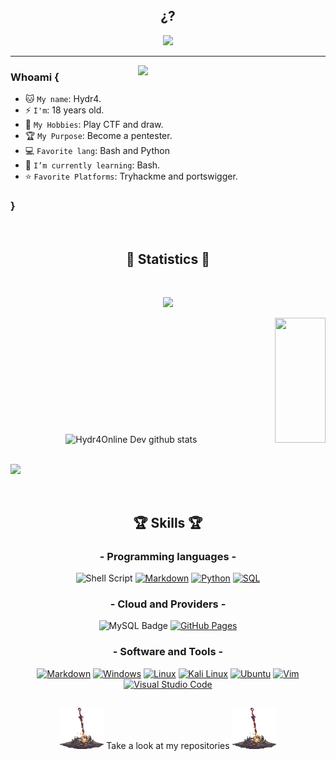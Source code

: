 

<h2 align="center"> ¿? </h2>

<p align="center"> <picture> <img src="https://github.com/7oSkaaa/7oSkaaa/blob/main/Images/about_me.gif?raw=true" width = 70px></picture> </p>

------

<picture> <img align="right" src="https://github.com/7oSkaaa/7oSkaaa/blob/main/Images/Right_Side.gif?raw=true" width = 300px></picture>

<h3 align="left"> Whoami { </h3>

- 🐱 `My name`: Hydr4.
- ⚡ `I'm`: 18 years old.
- 👾 `My Hobbies`: Play CTF and draw.
- 🏆 `My Purpose`: Become a pentester.
- 💻 `Favorite lang`: Bash and Python
- 🔱 `I’m currently learning`: Bash.
- ⭐ `Favorite Platforms`: Tryhackme and portswigger.

<h3 align="left"> } </h3>

<br>

<h2 align="center"> 🔱 Statistics 🔱 </h2>

<br>

<p align="center">
 <img  height="200px" src="https://github-readme-streak-stats.herokuapp.com?user=Hydr4Online&theme=tokyonight_duo&hide_border=true"
</p>


<div align="right">  
  <img width="49%" height="200px" src="https://github-readme-stats.vercel.app/api?username=Hydr4Online&show_icons=true&count_private=true&hide_border=true&title_color=02D9F7FF&icon_color=02D9F7FF&text_color=c9d1d9&bg_color=0d1117" alt="Hydr4Online Dev github stats" /> 
  
  <img width="40%" height="200px" src="https://github-readme-stats.vercel.app/api/top-langs/?username=Hydr4Online&layout=compact&hide_border=true&title_color=02D9F7FF&text_color=02D9F7FF&bg_color=0d1117" />
</div> 

<br>

<p align="center"> 

![](https://github-profile-trophy.vercel.app/?username=nneji123&theme=tokyonight&column=9&no-frame=false&no-bg=false&margin-w=4)

</p> 

<br>

<h2 align="center"> 🏆 Skills 🏆 </h2>

<div align="center">
<h3><b> - Programming languages - </b></h3>
  
![Shell Script](https://img.shields.io/badge/Bash-121011?style=flat-square&logo=gnu-bash&logoColor=white)
<a href="#"><img alt="Markdown" src="https://img.shields.io/badge/Markdown-%23000000.svg?logo=markdown&logoColor=white"></a>
<a href="https://github.com/search?q=user%3ADenverCoder1+is%3Arepo+language%3Apython"><img alt="Python" src="https://img.shields.io/badge/Python%20-%2314354C.svg?logo=python&logoColor=white"></a>
<a href="https://github.com/search?q=user%3ADenverCoder1+is%3Arepo+language%3Asql"><img alt="SQL" src="https://img.shields.io/badge/SQL%20-%23025E8C.svg?logo=amazon-dynamodb&logoColor=white"></a>
</div>

<div align="center">
<h3><b> - Cloud and Providers - </b></h3>
  
![MySQL Badge](https://img.shields.io/badge/MySQL-%2300f.svg?&logo=mysql&logoColor=white&style=flat)
<a href="#"><img alt="GitHub Pages" src="https://img.shields.io/badge/Mariadb%20-%23327FC7.svg?logo=Mariadb&logoColor=white"></a>
  
 
</div>

<div align="center">
<h3><b> - Software and Tools - </b></h3>
 <a href="#"><img alt="Markdown" src="https://img.shields.io/badge/Neovim%20-%23327FC7.svg?logo=Neovim&logoColor=white"></a>
 <a href="https://www.microsoft.com/en-us/windows/" target="_blank"> 
    <img alt="Windows" src="https://img.shields.io/badge/Windows-0078D6?logo=windows&logoColor=white"/></a>
  <a href="https://www.linux.org/" target="_blank"> 
    <img alt="Linux" src="https://img.shields.io/badge/Linux-FCC624?logo=linux&logoColor=black"/></a>
 <a href="https://www.kali.org/" target="_blank"> 
    <img alt="Kali Linux" src="https://img.shields.io/badge/Kali%20Linux-268BEE?logo=kalilinux&logoColor=white"/></a>
 <a href="https://ubuntu.com/" target="_blank"> 
    <img alt="Ubuntu" src="https://img.shields.io/badge/Ubuntu-E95420?logo=ubuntu&logoColor=white"/></a>
  <a href="#"><img alt="Vim" src="https://img.shields.io/badge/VIM-%2311AB00.svg?logo=vim&logoColor=white"></a>
  <a href="#"><img alt="Visual Studio Code" src="https://img.shields.io/badge/Visual%20Studio%20Code-0078d7.svg?logo=visual-studio-code&logoColor=white"></a>
  
</div>


<h2 align="center">  </h2>

<p align="center"> <picture> <img src="https://raw.githubusercontent.com/TanZng/TanZng/master/assets/bonefire.gif?raw=true" width = 70px> </picture> Take a look at my repositories <picture> <img src="https://raw.githubusercontent.com/TanZng/TanZng/master/assets/bonefire.gif?raw=true" width = 70px> </picture>

</p>







